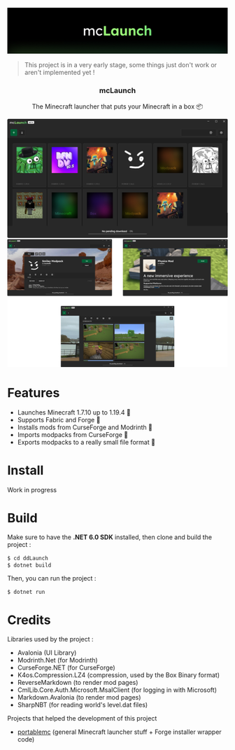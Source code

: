 ![The mcLaunch banner](mcLaunch/resources/banner.png)

> This project is in a very early stage, some things just don't work or aren't implemented yet !

<h3 align="center">mcLaunch</h3>

<p align="center">The Minecraft launcher that puts your Minecraft in a box 📦</p>

![Main Screenshot](res/screenshot.png)
![Screenshot Collection](res/screenshots.png)

# Features

+ Launches Minecraft 1.7.10 up to 1.19.4 🚀
+ Supports Fabric and Forge 📜
+ Installs mods from CurseForge and Modrinth 🧩
+ Imports modpacks from CurseForge 🛬
+ Exports modpacks to a really small file format 🛫

# Install

Work in progress

# Build

Make sure to have the **.NET 6.0 SDK** installed, then clone and build the project :

```shell
$ cd ddLaunch
$ dotnet build
```

Then, you can run the project :
```shell
$ dotnet run
```

# Credits

Libraries used by the project :
+ Avalonia (UI Library)
+ Modrinth.Net (for Modrinth)
+ CurseForge.NET (for CurseForge)
+ K4os.Compression.LZ4 (compression, used by the Box Binary format)
+ ReverseMarkdown (to render mod pages)
+ CmlLib.Core.Auth.Microsoft.MsalClient (for logging in with Microsoft)
+ Markdown.Avalonia (to render mod pages)
+ SharpNBT (for reading world's level.dat files)

Projects that helped the development of this project
+ [portablemc](https://github.com/mindstorm38/portablemc) (general Minecraft launcher stuff + Forge installer wrapper code)

